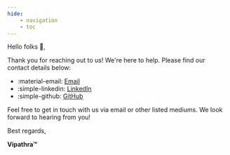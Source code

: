 ```yaml
---
hide:
    - navigation
    - toc
---
```


Hello folks 👋,

Thank you for reaching out to us! We're here to help. Please find our contact details below:

<div class="grid cards" markdown>

-   :material-email: [Email](mailto:reachus@vipathra.in)
-   :simple-linkedin: [LinkedIn](https://linkedin.com/company/vipathra)
-   :simple-github: [GitHub](https://github.com/vipathra)

</div>

Feel free to get in touch with us via email or other listed mediums. We look forward to hearing from you!

Best regards,

**Vipathra™**

